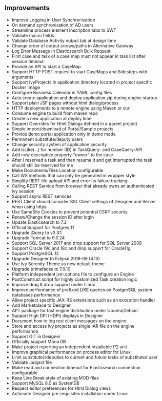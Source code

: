 ## Improvements

* Improve Logging in User Synchronization <a href="https://jira.axonivy.com/jira/browse/XIVY-3011" target="_blank"><span class="fas fa-link"></span></a> 
* On demand synchronisation of AD users <a href="https://jira.axonivy.com/jira/browse/XIVY-3106" target="_blank"><span class="fas fa-link"></span></a> 
* Streamline process element inscription tabs to SWT <a href="https://jira.axonivy.com/jira/browse/XIVY-3457" target="_blank"><span class="fas fa-link"></span></a> 
* Validate macro fields <a href="https://jira.axonivy.com/jira/browse/XIVY-1458" target="_blank"><span class="fas fa-link"></span></a> 
* Validate Database Activity output tab at design time <a href="https://jira.axonivy.com/jira/browse/XIVY-2591" target="_blank"><span class="fas fa-link"></span></a> 
* Change order of output arrows/paths in Alternative Gateway <a href="https://jira.axonivy.com/jira/browse/XIVY-2940" target="_blank"><span class="fas fa-link"></span></a> 
* Log Error Message in Elasticsearch Bulk Request <a href="https://jira.axonivy.com/jira/browse/XIVY-3112" target="_blank"><span class="fas fa-link"></span></a> 
* First case and task of a case map  must not appear in task list after session timeout <a href="https://jira.axonivy.com/jira/browse/XIVY-2909" target="_blank"><span class="fas fa-link"></span></a> 
* Provide an API to start a CaseMap  <a href="https://jira.axonivy.com/jira/browse/XIVY-2899" target="_blank"><span class="fas fa-link"></span></a> 
* Support HTTP POST request to start CaseMaps and Sidesteps with arguments <a href="https://jira.axonivy.com/jira/browse/XIVY-2900" target="_blank"><span class="fas fa-link"></span></a> 
* Support ivyProjects in application directory located in project specific Docker Image <a href="https://jira.axonivy.com/jira/browse/XIVY-3082" target="_blank"><span class="fas fa-link"></span></a> 
* Configure Business Calendar in YAML config files <a href="https://jira.axonivy.com/jira/browse/XIVY-3116" target="_blank"><span class="fas fa-link"></span></a> 
* Auto create application and deploy application zip during engine startup <a href="https://jira.axonivy.com/jira/browse/XIVY-2631" target="_blank"><span class="fas fa-link"></span></a> 
* Support plain JSF pages without html dialog/process <a href="https://jira.axonivy.com/jira/browse/XIVY-3049" target="_blank"><span class="fas fa-link"></span></a> 
* HTTP deployments to a remote engine using Maven or curl <a href="https://jira.axonivy.com/jira/browse/XIVY-623" target="_blank"><span class="fas fa-link"></span></a> 
* Consume engine to build from maven repo <a href="https://jira.axonivy.com/jira/browse/XIVY-3255" target="_blank"><span class="fas fa-link"></span></a> 
* Create a new application at deploy time <a href="https://jira.axonivy.com/jira/browse/XIVY-621" target="_blank"><span class="fas fa-link"></span></a> 
* Support Overrides for Html Dialogs defined in a parent project <a href="https://jira.axonivy.com/jira/browse/XIVY-3052" target="_blank"><span class="fas fa-link"></span></a> 
* Simple import/download of Portal/Sample projects  <a href="https://jira.axonivy.com/jira/browse/XIVY-929" target="_blank"><span class="fas fa-link"></span></a> 
* Provide demo portal application only in demo mode <a href="https://jira.axonivy.com/jira/browse/XIVY-2861" target="_blank"><span class="fas fa-link"></span></a> 
* Permanent substitute/deputy users <a href="https://jira.axonivy.com/jira/browse/XIVY-2960" target="_blank"><span class="fas fa-link"></span></a> 
* Change security system of application <a href="https://jira.axonivy.com/jira/browse/XIVY-26" target="_blank"><span class="fas fa-link"></span></a> <span class="badge badge-pill badge-success">security</span>
* Add isLike(...) for number (ID) in TaskQuery- and CaseQuery-API <a href="https://jira.axonivy.com/jira/browse/XIVY-2536" target="_blank"><span class="fas fa-link"></span></a> 
* Add new descriptive property "owner" to the case <a href="https://jira.axonivy.com/jira/browse/XIVY-2528" target="_blank"><span class="fas fa-link"></span></a> 
* After I reserved a task and then resume it and get interrupted the task should still be reserved for me <a href="https://jira.axonivy.com/jira/browse/XIVY-2886" target="_blank"><span class="fas fa-link"></span></a> 
* Make Documents/Files Location configurable <a href="https://jira.axonivy.com/jira/browse/XIVY-2870" target="_blank"><span class="fas fa-link"></span></a> 
* Call WS methods that can only be generated in wrapper style <a href="https://jira.axonivy.com/jira/browse/XIVY-2856" target="_blank"><span class="fas fa-link"></span></a> 
* Simplify REST file upload API and error its failure tracking <a href="https://jira.axonivy.com/jira/browse/XIVY-3097" target="_blank"><span class="fas fa-link"></span></a> 
* Calling REST Service from browser that already owns an authenticated ivy session <a href="https://jira.axonivy.com/jira/browse/XIVY-1183" target="_blank"><span class="fas fa-link"></span></a> 
* Support async REST services <a href="https://jira.axonivy.com/jira/browse/XIVY-3000" target="_blank"><span class="fas fa-link"></span></a> 
* REST Client should consider SSL Client settings of Designer and Server when using https <a href="https://jira.axonivy.com/jira/browse/XIVY-1168" target="_blank"><span class="fas fa-link"></span></a> 
* Use SameSite Cookies to prevent potential CSRF <a href="https://jira.axonivy.com/jira/browse/XIVY-1025" target="_blank"><span class="fas fa-link"></span></a> <span class="badge badge-pill badge-success">security</span>
* Renew/Change the session ID after login <a href="https://jira.axonivy.com/jira/browse/XIVY-349" target="_blank"><span class="fas fa-link"></span></a> 
* Update Elasticsearch to 7.3 <a href="https://jira.axonivy.com/jira/browse/XIVY-2927" target="_blank"><span class="fas fa-link"></span></a> 
* Official Support for Postgres 11 <a href="https://jira.axonivy.com/jira/browse/XIVY-3023" target="_blank"><span class="fas fa-link"></span></a> 
* Upgrade jQuery to v3.3.1 <a href="https://jira.axonivy.com/jira/browse/XIVY-3242" target="_blank"><span class="fas fa-link"></span></a> 
* Upgrade Tomcat to 9.0.24 <a href="https://jira.axonivy.com/jira/browse/XIVY-3301" target="_blank"><span class="fas fa-link"></span></a> 
* Support SQL Server 2017 and drop support for SQL Server 2008 <a href="https://jira.axonivy.com/jira/browse/XIVY-3038" target="_blank"><span class="fas fa-link"></span></a> 
* Support Oracle 19c and 18c and drop support for Oracle11g <a href="https://jira.axonivy.com/jira/browse/XIVY-3183" target="_blank"><span class="fas fa-link"></span></a> 
* Support PostgreSQL 12 <a href="https://jira.axonivy.com/jira/browse/XIVY-3373" target="_blank"><span class="fas fa-link"></span></a> 
* Upgrade Designer to Eclipse 2019-09 (4.13) <a href="https://jira.axonivy.com/jira/browse/XIVY-3387" target="_blank"><span class="fas fa-link"></span></a> 
* Use Ivy Serenity Theme as new default theme <a href="https://jira.axonivy.com/jira/browse/XIVY-3392" target="_blank"><span class="fas fa-link"></span></a> 
* Upgrade primefaces to 7.0.10 <a href="https://jira.axonivy.com/jira/browse/XIVY-3437" target="_blank"><span class="fas fa-link"></span></a> 
* Platform independent jvm.options file to configure an Engine <a href="https://jira.axonivy.com/jira/browse/XIVY-2950" target="_blank"><span class="fas fa-link"></span></a> 
* PostConstruct script for highly customized Task creation logic <a href="https://jira.axonivy.com/jira/browse/XIVY-2935" target="_blank"><span class="fas fa-link"></span></a> 
* Improve drag & drop support under Linux <a href="https://jira.axonivy.com/jira/browse/XIVY-2499" target="_blank"><span class="fas fa-link"></span></a> 
* Improve performance of prefixed LIKE queries on PostgreSQL system databases <a href="https://jira.axonivy.com/jira/browse/XIVY-2611" target="_blank"><span class="fas fa-link"></span></a> <span class="badge badge-pill badge-success">performance</span>
* Allow project specific JAX-RS extensions such as an exception handler <a href="https://jira.axonivy.com/jira/browse/XIVY-2633" target="_blank"><span class="fas fa-link"></span></a> 
* Add Marketplace to Designer <a href="https://jira.axonivy.com/jira/browse/XIVY-2700" target="_blank"><span class="fas fa-link"></span></a> 
* APT package for fast engine distribution under Ubuntu/Debian <a href="https://jira.axonivy.com/jira/browse/XIVY-2811" target="_blank"><span class="fas fa-link"></span></a> 
* Support High DPI (HDPI) displays in Designer <a href="https://jira.axonivy.com/jira/browse/XIVY-2821" target="_blank"><span class="fas fa-link"></span></a> 
* Document how to log rest client messages on the engine <a href="https://jira.axonivy.com/jira/browse/XIVY-2966" target="_blank"><span class="fas fa-link"></span></a> 
* Store and access ivy projects as single IAR file on the engine <a href="https://jira.axonivy.com/jira/browse/XIVY-1115" target="_blank"><span class="fas fa-link"></span></a> <span class="badge badge-pill badge-success">performance</span>
* Support GIT in Designer <a href="https://jira.axonivy.com/jira/browse/XIVY-2137" target="_blank"><span class="fas fa-link"></span></a> 
* Officially support Maria DB <a href="https://jira.axonivy.com/jira/browse/XIVY-2269" target="_blank"><span class="fas fa-link"></span></a> 
* Make project reporting an independent installable P2 unit <a href="https://jira.axonivy.com/jira/browse/XIVY-2404" target="_blank"><span class="fas fa-link"></span></a> 
* Improve graphical performance on process editor for Linux <a href="https://jira.axonivy.com/jira/browse/XIVY-2449" target="_blank"><span class="fas fa-link"></span></a> 
* Limit substitutes/deputies to current and future tasks of substituted user <a href="https://jira.axonivy.com/jira/browse/XIVY-3060" target="_blank"><span class="fas fa-link"></span></a> 
* Validate .project file <a href="https://jira.axonivy.com/jira/browse/XIVY-3065" target="_blank"><span class="fas fa-link"></span></a> 
* Make read and connection timeout for Elasticsearch connection configurable <a href="https://jira.axonivy.com/jira/browse/XIVY-2838" target="_blank"><span class="fas fa-link"></span></a> 
* Keep Line Break style of existing MOD files <a href="https://jira.axonivy.com/jira/browse/XIVY-2855" target="_blank"><span class="fas fa-link"></span></a> 
* Support MySQL 8.0 as SystemDB <a href="https://jira.axonivy.com/jira/browse/XIVY-2625" target="_blank"><span class="fas fa-link"></span></a> 
* Respect editor preferences for Html Dialog views <a href="https://jira.axonivy.com/jira/browse/XIVY-2446" target="_blank"><span class="fas fa-link"></span></a> 
* Automate Designer pre-requisites installation under Linux <a href="https://jira.axonivy.com/jira/browse/XIVY-2376" target="_blank"><span class="fas fa-link"></span></a>
